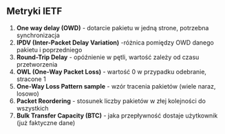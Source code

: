 ## Metryki IETF

1) **One way delay (OWD)** - dotarcie pakietu w jedną strone, potrzebna synchronizacja
2) **IPDV (Inter-Packet Delay Variation)** -różnica pomiędzy OWD danego pakietu i poprzedniego
3) **Round-Trip Delay** - opóźnienie w pętli, wartość zależy od czasu przetworzenia 
4) **OWL (One-Way Packet Loss)** - wartość 0 w przypadku odebranie, stracone 1
5) **One-Way Loss Pattern sample** - wzór tracenia pakietów (wiele naraz, losowo)
6) **Packet Reordering** - stosunek liczby pakietów w złej kolejności do wszystkich
7) **Bulk Transfer Capacity (BTC)** - jaka przepływność dostaje użytkownik (już faktyczne dane)
